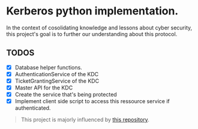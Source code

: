 # Kerberos python implementation.

In the context of cosolidating knowledge and lessons about cyber security, this project's goal is to further our understanding about this protocol.

## TODOS

- [x] Database helper functions.
- [x] AuthenticationService of the KDC
- [x] TicketGrantingService of the KDC
- [x] Master API for the KDC
- [x] Create the service that's being protected
- [x] Implement client side script to access this ressource service if authenticated.

> This project is majorly influenced by [this repository](https://github.com/PrasannaVenkadesh/kerberos-auth-tgs-prototype).

